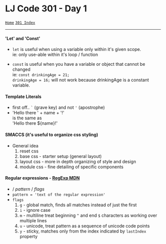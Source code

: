 # LJ Code 301 - Day 1
<a href="../README.md">`Home`</a>
<a href="301_README.md">`301 Index`</a>
<hr>

#### 'Let' and 'Const'
- `let` is useful when using a variable only within it's given scope. </br>
ie: only use-able within it's loop / function

- `const` is useful when you have a variable or object that cannot be changed </br>
ie: `const drinkingAge = 21;` </br>
`drinkingAge = 16;` will not work because drinkingAge is a constant variable.

#### Template Literals
- first off..  <code>\`</code> (grave key) and not `'` (apostrophe)
- 'Hello there ' + name + '!' <br>
is the same as <br>
'Hello there ${name}!'

#### SMACCS (it's useful to organize css styling)
- General idea
  1. reset css
  2. base css - starter setup (general layout)
  3. layout css - more in depth organizing of style and design
  4. module css - fine detailing of specific components

#### Regular expressions - <a type="_blank"  href="https://developer.mozilla.org/en-US/docs/Web/JavaScript/Reference/Global_Objects/RegExp">RegExp MDN</a>

- / <i>pattern</i> / <i>flags</i>
- `pattern = 'text of the regular expression'`
- `flags`
  1. `g` - global match, finds all matches instead of just the first
  2. `i` - ignore case
  3. `m` - multiline treat beginning `^` and end `$` characters as working over multiple lines
  4. `u` - unicode, treat pattern as a sequence of unicode code points
  5. `y` - sticky, matches only from the index indicated by `lastIndex` property
